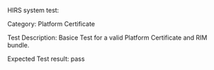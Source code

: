 HIRS system test:

Category: Platform Certificate

Test Description: Basice Test for a valid Platform Certificate and RIM bundle.

Expected Test result: pass


